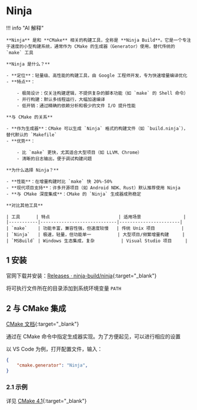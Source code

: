 # Ninja

!!! info "AI 解释"

    **Ninja** 是和 **CMake** 相关的构建工具，全称是 **Ninja Build**。它是一个专注于速度的小型构建系统，通常作为 CMake 的生成器（Generator）使用，替代传统的 `make` 工具
    
    **Ninja 是什么？**
    
    - **定位**：轻量级、高性能的构建工具，由 Google 工程师开发，专为快速增量编译优化
    - **特点**：
    
        - 极简设计：仅关注构建逻辑，不提供复杂的脚本功能（如 `make` 的 Shell 命令）
        - 并行构建：默认多线程运行，大幅加速编译
        - 低开销：通过精确的依赖分析和极少的文件 I/O 提升性能
    
    **与 CMake 的关系**
    
    - **作为生成器**：CMake 可以生成 `Ninja` 格式的构建文件（如 `build.ninja`），替代默认的 `Makefile`
    - **优势**：
    
        - 比 `make` 更快，尤其适合大型项目（如 LLVM、Chrome）
        - 清晰的日志输出，便于调试构建问题
    
    **为什么选择 Ninja？**
    
    - **性能**：在增量构建时比 `make` 快 20%-50%
    - **现代项目支持**：许多开源项目（如 Android NDK、Rust）默认推荐使用 Ninja
    - **与 CMake 深度集成**：CMake 的 `Ninja` 生成器成熟稳定
    
    **对比其他工具**
    
    | 工具      | 特点                          | 适用场景                |
    |-----------|-----------------------------|-----------------------|
    | `make`    | 功能丰富，兼容性强，但速度较慢   | 传统 Unix 项目          |
    | `Ninja`   | 极速，轻量，但功能单一          | 大型项目/频繁增量构建     |
    | `MSBuild` | Windows 生态集成，复杂          | Visual Studio 项目     |

## 1 安装

官网下载并安装：[Releases · ninja-build/ninja](https://github.com/ninja-build/ninja/releases){:target="_blank"}

将可执行文件所在的目录添加到系统环境变量 `PATH`

## 2 与 CMake 集成

[CMake 文档](./cmake.md){:target="_blank"}

通过在 CMake 命令中指定生成器实现。为了方便起见，可以进行相应的设置

以 VS Code 为例，打开配置文件，输入：

```json linenums="1"
{
    "cmake.generator": "Ninja",
}
```

### 2.1 示例

详见 [CMake 4.1](./cmake.md#41-示例){:target="_blank"}